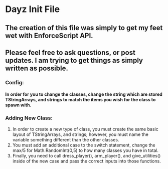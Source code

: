 # Dayz Init File
## The creation of this file was simply to get my feet wet with EnforceScript API.
## Please feel free to ask questions, or post updates. I am trying to get things as simply written as possible.

### Config:
####   In order for you to change the classes, change the string which are stored TStringArrays, and strings to match the items you wish for the class to spawn with.

### Adding New Class:
1. In order to create a new type of class, you must create the same basic layout of TStringArrays, and strings; however, you must name the variable something different than the other classes.
2. You must add an additional case to the switch statement, change the max/5 for Math.RandomInt(0,5) to how many classes you have in total.
3. Finally, you need to call dress_player(), arm_player(), and give_utilities() inside of the new case and pass the correct inputs into those functions.
